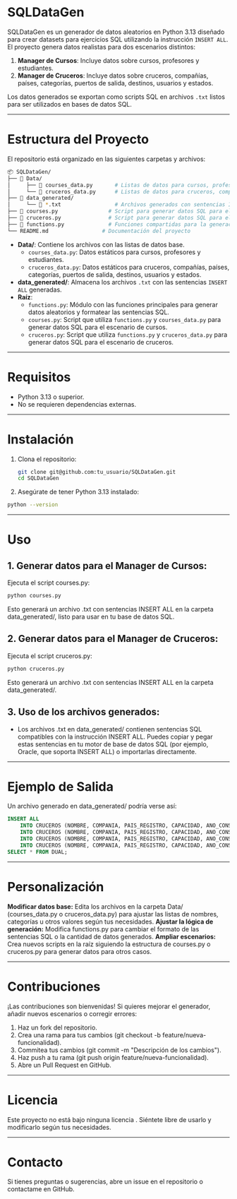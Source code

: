 # SQLDataGen

SQLDataGen es un generador de datos aleatorios en Python 3.13 diseñado para crear datasets para ejercicios SQL utilizando la instrucción `INSERT ALL`. El proyecto genera datos realistas para dos escenarios distintos:

1. **Manager de Cursos**: Incluye datos sobre cursos, profesores y estudiantes.
2. **Manager de Cruceros**: Incluye datos sobre cruceros, compañías, países, categorías, puertos de salida, destinos, usuarios y estados.

Los datos generados se exportan como scripts SQL en archivos `.txt` listos para ser utilizados en bases de datos SQL.

---
# Estructura del Proyecto

El repositorio está organizado en las siguientes carpetas y archivos:
```bash
📦 SQLDataGen/
├── 📂 Data/
│     ├── 📜 courses_data.py       # Listas de datos para cursos, profesores y estudiantes
│     └── 📜 cruceros_data.py      # Listas de datos para cruceros, compañías, países, categorías, puertos, destinos, usuarios y estados
├── 📂 data_generated/
│     └── 📜 *.txt                 # Archivos generados con sentencias INSERT ALL para SQL
├── 📜 courses.py                # Script para generar datos SQL para el manager de cursos
├── 📜 cruceros.py               # Script para generar datos SQL para el manager de cruceros
├── 📜 functions.py              # Funciones compartidas para la generación de datos SQL
└── README.md                 # Documentación del proyecto
```

- **Data/**: Contiene los archivos con las listas de datos base.
  - `courses_data.py`: Datos estáticos para cursos, profesores y estudiantes.
  - `cruceros_data.py`: Datos estáticos para cruceros, compañías, países, categorías, puertos de salida, destinos, usuarios y estados.
- **data_generated/**: Almacena los archivos `.txt` con las sentencias `INSERT ALL` generadas.
- **Raíz**:
  - `functions.py`: Módulo con las funciones principales para generar datos aleatorios y formatear las sentencias SQL.
  - `courses.py`: Script que utiliza `functions.py` y `courses_data.py` para generar datos SQL para el escenario de cursos.
  - `cruceros.py`: Script que utiliza `functions.py` y `cruceros_data.py` para generar datos SQL para el escenario de cruceros.
 
---

# Requisitos

- Python 3.13 o superior.
- No se requieren dependencias externas.
---

# Instalación

1. Clona el repositorio:
   ```bash
   git clone git@github.com:tu_usuario/SQLDataGen.git
   cd SQLDataGen
   ```
2. Asegúrate de tener Python 3.13 instalado:
```bash
python --version
```
---

# Uso
## 1. Generar datos para el Manager de Cursos:
Ejecuta el script courses.py:
```bash
python courses.py
```
Esto generará un archivo .txt con sentencias INSERT ALL en la carpeta data_generated/, listo para usar en tu base de datos SQL.

## 2. Generar datos para el Manager de Cruceros:
Ejecuta el script cruceros.py:
```bash
python cruceros.py
```
Esto generará un archivo .txt con sentencias INSERT ALL en la carpeta data_generated/.

## 3. Uso de los archivos generados:
* Los archivos .txt en data_generated/ contienen sentencias SQL compatibles con la instrucción INSERT ALL. Puedes copiar y pegar estas sentencias en tu motor de base de datos SQL (por ejemplo, Oracle, que soporta INSERT ALL) o importarlas directamente.
---
# Ejemplo de Salida
Un archivo generado en data_generated/ podría verse así:
```sql
INSERT ALL
    INTO CRUCEROS (NOMBRE, COMPANIA, PAIS_REGISTRO, CAPACIDAD, ANO_CONSTRUCCION, CATEGORIA) VALUES ('Atlantic Star', 'Titanium Oceanic', 'Qatar', 2350, 2007, 'Lujo')
    INTO CRUCEROS (NOMBRE, COMPANIA, PAIS_REGISTRO, CAPACIDAD, ANO_CONSTRUCCION, CATEGORIA) VALUES ('Aurora Seas', 'Emerald Ocean Tours', 'República Dominicana', 2650, 2021, 'Económico')
    INTO CRUCEROS (NOMBRE, COMPANIA, PAIS_REGISTRO, CAPACIDAD, ANO_CONSTRUCCION, CATEGORIA) VALUES ('Blue Horizon', 'Caribbean Cruise', 'Dinamarca', 2100, 2007, 'Económico')
    INTO CRUCEROS (NOMBRE, COMPANIA, PAIS_REGISTRO, CAPACIDAD, ANO_CONSTRUCCION, CATEGORIA) VALUES ('Blue Lagoon', 'Galactic Oceanic', 'Alemania', 1950, 2011, 'Premium')
SELECT * FROM DUAL;
```
---
# Personalización

**Modificar datos base:** Edita los archivos en la carpeta Data/ (courses_data.py o cruceros_data.py) para ajustar las listas de nombres, categorías u otros valores según tus necesidades.
**Ajustar la lógica de generación:** Modifica functions.py para cambiar el formato de las sentencias SQL o la cantidad de datos generados.
**Ampliar escenarios:** Crea nuevos scripts en la raíz siguiendo la estructura de courses.py o cruceros.py para generar datos para otros casos.

---
# Contribuciones
¡Las contribuciones son bienvenidas! Si quieres mejorar el generador, añadir nuevos escenarios o corregir errores:

1. Haz un fork del repositorio.
2. Crea una rama para tus cambios (git checkout -b feature/nueva-funcionalidad).
3. Commitea tus cambios (git commit -m "Descripción de los cambios").
4. Haz push a tu rama (git push origin feature/nueva-funcionalidad).
5. Abre un Pull Request en GitHub.
---

# Licencia
Este proyecto no está bajo ninguna licencia . Siéntete libre de usarlo y modificarlo según tus necesidades.

---
# Contacto
Si tienes preguntas o sugerencias, abre un issue en el repositorio o contactame en GitHub.
   
